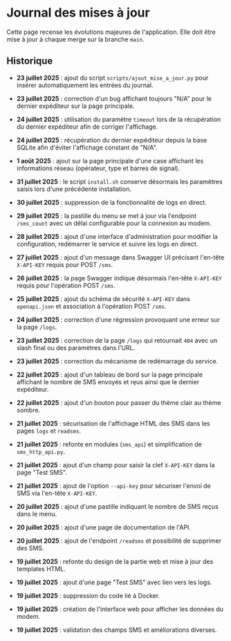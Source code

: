 # Journal des mises à jour

Cette page recense les évolutions majeures de l'application. Elle doit être mise à jour à chaque merge sur la branche `main`.

## Historique
- **23 juillet 2025** : ajout du script `scripts/ajout_mise_a_jour.py` pour insérer automatiquement les entrées du journal.
- **23 juillet 2025** : correction d'un bug affichant toujours "N/A" pour le dernier expéditeur sur la page principale.
- **24 juillet 2025** : utilisation du paramètre `timeout` lors de la récupération du dernier expéditeur afin de corriger l'affichage.
- **24 juillet 2025** : récupération du dernier expéditeur depuis la base SQLite afin d'éviter l'affichage constant de "N/A".

- **1 août 2025** : ajout sur la page principale d'une case affichant les informations réseau (opérateur, type et barres de signal).
- **31 juillet 2025** : le script `install.sh` conserve désormais les paramètres
  saisis lors d'une précédente installation.
- **30 juillet 2025** : suppression de la fonctionnalité de logs en direct.

- **29 juillet 2025** : la pastille du menu se met à jour via l'endpoint `/sms_count` avec un délai configurable pour la connexion au modem.
- **28 juillet 2025** : ajout d'une interface d'administration pour modifier la configuration, redémarrer le service et suivre les logs en direct.

- **27 juillet 2025** : ajout d'un message dans Swagger UI précisant l'en-tête `X-API-KEY` requis pour POST `/sms`.
- **26 juillet 2025** : la page Swagger indique désormais l'en-tête `X-API-KEY` requis pour l'opération POST `/sms`.
- **25 juillet 2025** : ajout du schéma de sécurité `X-API-KEY` dans `openapi.json` et association à l'opération POST `/sms`.
- **24 juillet 2025** : correction d'une régression provoquant une erreur sur la page `/logs`.
- **23 juillet 2025** : correction de la page `/logs` qui retournait `404` avec un slash final ou des paramètres dans l'URL.
- **23 juillet 2025** : correction du mécanisme de redémarrage du service.
- **22 juillet 2025** : ajout d'un tableau de bord sur la page principale affichant le nombre de SMS envoyés et rȩus ainsi que le dernier expéditeur.
- **22 juillet 2025** : ajout d'un bouton pour passer du thème clair au thème sombre.
- **21 juillet 2025** : sécurisation de l'affichage HTML des SMS dans les pages `logs` et `readsms`.
- **21 juillet 2025** : refonte en modules (`sms_api`) et simplification de `sms_http_api.py`.
- **21 juillet 2025** : ajout d'un champ pour saisir la clef `X-API-KEY` dans la page "Test SMS".
- **21 juillet 2025** : ajout de l'option `--api-key` pour sécuriser l'envoi de SMS via l'en-tête `X-API-KEY`.
- **20 juillet 2025** : ajout d'une pastille indiquant le nombre de SMS reçus dans le menu.
- **20 juillet 2025** : ajout d'une page de documentation de l'API.
- **20 juillet 2025** : ajout de l'endpoint `/readsms` et possibilité de supprimer des SMS.
- **19 juillet 2025** : refonte du design de la partie web et mise à jour des templates HTML.
- **19 juillet 2025** : ajout d'une page "Test SMS" avec lien vers les logs.
- **19 juillet 2025** : suppression du code lié à Docker.
- **19 juillet 2025** : création de l'interface web pour afficher les données du modem.
- **19 juillet 2025** : validation des champs SMS et améliorations diverses.
